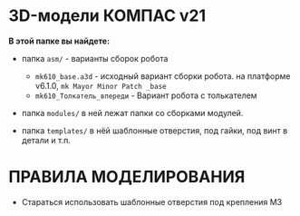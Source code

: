 # 3D-модели КОМПАС v21

**В этой папке вы найдете:**
- папка `asm/` - варианты сборок робота
	- `mk610_base.a3d` - исходный вариант сборки робота. на платформе v6.1.0, `mk Mayor Minor Patch _base`
	- `mk610_Толкатель_впереди` - Вариант робота с толькателем
	
- папка `modules/` в ней лежат папки со сборками модулей.

- папка `templates/` в нёй шаблонные отверстия, под гайки, под винт в детали и т.п. 
	
# ПРАВИЛА МОДЕЛИРОВАНИЯ
- Стараться использовать шаблонные отверстия под крепления М3
